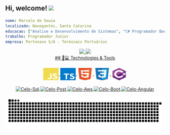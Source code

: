 ## Hi, welcome! <img src="https://emojis.slackmojis.com/emojis/images/1588315024/8823/hyperkitty.gif?1588315024" width="25px"></a>

```yaml
nome: Marcelo de Souza
localizado: Navegantes, Santa Catarina
educacao: ["Analise e Desenvolvimento de Sistemas", "C# Programador Back End"]
trabalho: Programador Junior
empresa: Portonave S/A - Terminais Portuários
```



 <div align="center">
  <a href="https://github.com/marcelonvg">
  <img height="150em" src="https://github-readme-stats.vercel.app/api?username=marcelonvg&show_icons=true&theme=dracula&include_all_commits=true&count_private=true"/>
  <img height="150em" src="https://github-readme-stats.vercel.app/api/top-langs/?username=marcelonvg&layout=compact&langs_count=7&theme=dracula"/>
</div>
 
 <div align="center">
## 🚀💻 Technologies & Tools 
</div>
 
<div align="center"><br>
  <img align="center" alt="Celo-Js" height="40" width="50" src="https://raw.githubusercontent.com/devicons/devicon/master/icons/javascript/javascript-plain.svg">
  <img align="center" alt="Celo-Ts" height="40" width="50" src="https://raw.githubusercontent.com/devicons/devicon/master/icons/typescript/typescript-plain.svg">
  <img align="center" alt="Celo-HTML" height="40" width="50" src="https://raw.githubusercontent.com/devicons/devicon/master/icons/html5/html5-original.svg">
  <img align="center" alt="Celo-CSS" height="40" width="50" src="https://raw.githubusercontent.com/devicons/devicon/master/icons/css3/css3-original.svg">
  <img align="center" alt="Celo-Csharp" height="40" width="50" src="https://raw.githubusercontent.com/devicons/devicon/master/icons/csharp/csharp-original.svg">
</div>
 
 <div align="center"><br>
  <img align="center" alt="Celo-Sql" src="https://img.shields.io/badge/MySQL-00000F?style=for-the-badge&logo=mysql&logoColor=white">
  <img align="center" alt="Celo-Post"  src="https://img.shields.io/badge/PostgreSQL-316192?style=for-the-badge&logo=postgresql&logoColor=white">
  <img align="center" alt="Celo-Aws" src="https://img.shields.io/badge/Amazon_AWS-232F3E?style=for-the-badge&logo=amazon-aws&logoColor=white">
  <img align="center" alt="Celo-Boot"  src="https://img.shields.io/badge/Bootstrap-563D7C?style=for-the-badge&logo=bootstrap&logoColor=white">
  <img align="center" alt="Celo-Angular"  src="https://img.shields.io/badge/Angular-DD0031?style=for-the-badge&logo=angular&logoColor=white">
</div>
 
  ![Snake animation](https://github.com/marcelonvg/marcelonvg/blob/output/github-contribution-grid-snake.svg)
 
</div>


